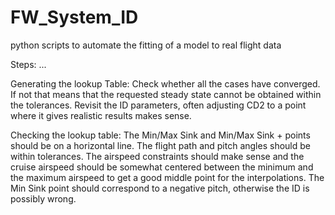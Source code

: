 # FW_System_ID
python scripts to automate the fitting of a model to real flight data

Steps:
...



Generating the lookup Table:
Check whether all the cases have converged. If not that means that the requested steady state cannot be obtained within the tolerances. Revisit the ID parameters, often adjusting CD2 to a point where it gives realistic results makes sense. 

Checking the lookup table:
The Min/Max Sink and Min/Max Sink + points should be on a horizontal line. The flight path and pitch angles should be within tolerances. The airspeed constraints should make sense and the cruise airspeed should be somewhat centered between the minimum and the maximum airspeed to get a good middle point for the interpolations. The Min Sink point should correspond to a negative pitch, otherwise the ID is possibly wrong. 
